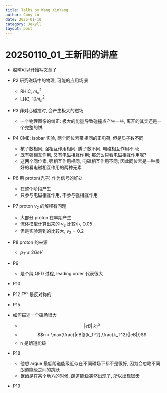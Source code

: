 ```yaml
---
title: Talks by Wang XinYang
author: Cony Lu
date: 2025-01-10
category: Jekyll
layout: post
---
```


# 20250110_01_王新阳的讲座

- 赵暄可以开始写文章了

- P2 研究磁场中的物理, 可能的应用场景
  - RHIC, $m_\pi^2$
  - LHC, $10 m_\pi^2$
- P3 非对心碰撞时, 会产生极大的磁场
  - 一个物理图像的纠正: 极大的能量导致碰撞点产生一些, 离开的其实还是一个完整的饼.
- P4 CME: isobar 实验, 两个同位素带相同的正电荷, 但是质子数不同
  - 核子数相同, 强相互作用相同; 质子数不同, 电磁相互作用不同;
  - 既有强相互作用, 又有电磁相互作用; 那怎么只看电磁相互作用呢?
  - 这两个同位素, 强相互作用相同, 电磁相互作用不同; 因此同位素是一种很好的看电磁相互作用的两种元素
- P6 用 proton(光子) 作为信号的好处
  - 在整个阶段产生
  - 只参与电磁相互作用, 不参与强相互作用
- P7 proton $v_2$ 的解释有问题
  - 大部分 proton 在早期产生
  - 流体模型计算出来的 $v_2$ 比较小, $0.05$
  - 但是实验测到的比较大, $v_2=0.2$
- P8 proton 的来源
  - $p_T \leq 2 GeV$
- P9
  - 是个纯 QED 过程, leading order 代表很大
- P10
- P12 $F^{\mu\nu}$ 是反对称的
- P15
- 如何描述一个磁场很大
  - $$|eB|~k_T^2$$
  - $$n > \max(\frac{|eB|}{k_T^2},\frac{k_T^2}{|eB|})$$
  - n 是朗道能级
- P18 
  - 他想 argue 最低朗道能级近似在不同磁场下都不是很好, 因为会忽略不同朗道能级之间的跳跃
  - 锯齿是在某个地方的时候, 朗道能级突然出现了, 所以出现锯齿
- P19
